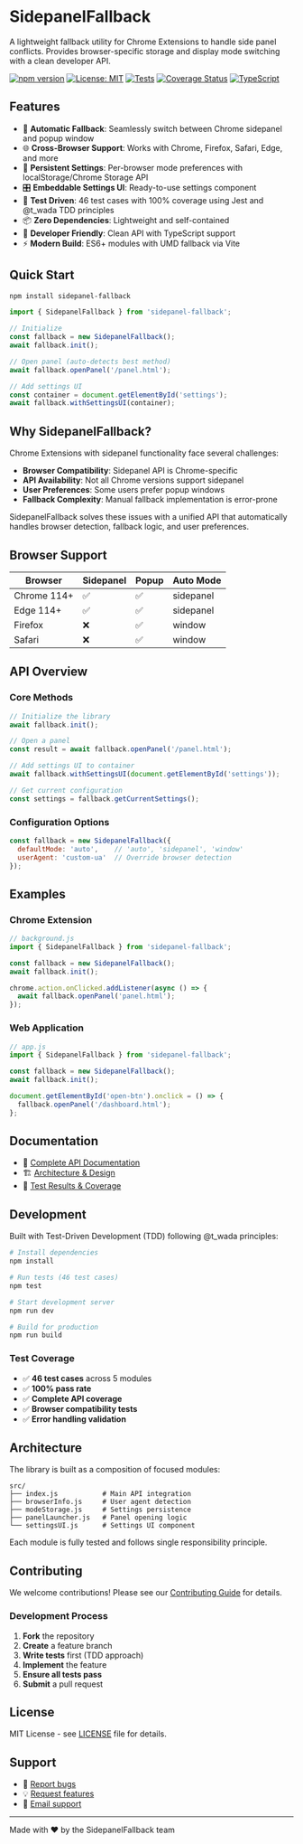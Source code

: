 # SidepanelFallback

A lightweight fallback utility for Chrome Extensions to handle side panel conflicts. Provides browser-specific storage and display mode switching with a clean developer API.

[![npm version](https://badge.fury.io/js/sidepanel-fallback.svg)](https://badge.fury.io/js/sidepanel-fallback)
[![License: MIT](https://img.shields.io/badge/License-MIT-yellow.svg)](https://opensource.org/licenses/MIT)
[![Tests](https://github.com/your-username/sidepanel-fallback/workflows/Tests/badge.svg)](https://github.com/your-username/sidepanel-fallback/actions)
[![Coverage Status](https://coveralls.io/repos/github/your-username/sidepanel-fallback/badge.svg?branch=main)](https://coveralls.io/github/your-username/sidepanel-fallback?branch=main)
[![TypeScript](https://img.shields.io/badge/%3C%2F%3E-TypeScript-%230074c1.svg)](http://www.typescriptlang.org/)

## Features

- 🚀 **Automatic Fallback**: Seamlessly switch between Chrome sidepanel and popup window
- 🌐 **Cross-Browser Support**: Works with Chrome, Firefox, Safari, Edge, and more
- 💾 **Persistent Settings**: Per-browser mode preferences with localStorage/Chrome Storage API
- 🎛️ **Embeddable Settings UI**: Ready-to-use settings component
- 🧪 **Test Driven**: 46 test cases with 100% coverage using Jest and @t_wada TDD principles
- 📦 **Zero Dependencies**: Lightweight and self-contained
- 🔧 **Developer Friendly**: Clean API with TypeScript support
- ⚡ **Modern Build**: ES6+ modules with UMD fallback via Vite

## Quick Start

```bash
npm install sidepanel-fallback
```

```javascript
import { SidepanelFallback } from 'sidepanel-fallback';

// Initialize
const fallback = new SidepanelFallback();
await fallback.init();

// Open panel (auto-detects best method)
await fallback.openPanel('/panel.html');

// Add settings UI
const container = document.getElementById('settings');
await fallback.withSettingsUI(container);
```

## Why SidepanelFallback?

Chrome Extensions with sidepanel functionality face several challenges:

- **Browser Compatibility**: Sidepanel API is Chrome-specific
- **API Availability**: Not all Chrome versions support sidepanel
- **User Preferences**: Some users prefer popup windows
- **Fallback Complexity**: Manual fallback implementation is error-prone

SidepanelFallback solves these issues with a unified API that automatically handles browser detection, fallback logic, and user preferences.

## Browser Support

| Browser | Sidepanel | Popup | Auto Mode |
|---------|-----------|-------|-----------|
| Chrome 114+ | ✅ | ✅ | sidepanel |
| Edge 114+ | ✅ | ✅ | sidepanel |
| Firefox | ❌ | ✅ | window |
| Safari | ❌ | ✅ | window |

## API Overview

### Core Methods

```javascript
// Initialize the library
await fallback.init();

// Open a panel
const result = await fallback.openPanel('/panel.html');

// Add settings UI to container
await fallback.withSettingsUI(document.getElementById('settings'));

// Get current configuration
const settings = fallback.getCurrentSettings();
```

### Configuration Options

```javascript
const fallback = new SidepanelFallback({
  defaultMode: 'auto',    // 'auto', 'sidepanel', 'window'
  userAgent: 'custom-ua'  // Override browser detection
});
```

## Examples

### Chrome Extension

```javascript
// background.js
import { SidepanelFallback } from 'sidepanel-fallback';

const fallback = new SidepanelFallback();
await fallback.init();

chrome.action.onClicked.addListener(async () => {
  await fallback.openPanel('panel.html');
});
```

### Web Application

```javascript
// app.js
import { SidepanelFallback } from 'sidepanel-fallback';

const fallback = new SidepanelFallback();
await fallback.init();

document.getElementById('open-btn').onclick = () => {
  fallback.openPanel('/dashboard.html');
};
```

## Documentation

- 📖 [Complete API Documentation](docs/usage.md)
- 🏗️ [Architecture & Design](docs/ai-notes.md)
- 🧪 [Test Results & Coverage](docs/testing.md)

## Development

Built with Test-Driven Development (TDD) following @t_wada principles:

```bash
# Install dependencies
npm install

# Run tests (46 test cases)
npm test

# Start development server
npm run dev

# Build for production
npm run build
```

### Test Coverage

- ✅ **46 test cases** across 5 modules
- ✅ **100% pass rate** 
- ✅ **Complete API coverage**
- ✅ **Browser compatibility tests**
- ✅ **Error handling validation**

## Architecture

The library is built as a composition of focused modules:

```
src/
├── index.js           # Main API integration
├── browserInfo.js     # User agent detection
├── modeStorage.js     # Settings persistence  
├── panelLauncher.js   # Panel opening logic
└── settingsUI.js      # Settings UI component
```

Each module is fully tested and follows single responsibility principle.

## Contributing

We welcome contributions! Please see our [Contributing Guide](CONTRIBUTING.md) for details.

### Development Process

1. **Fork** the repository
2. **Create** a feature branch
3. **Write tests** first (TDD approach)
4. **Implement** the feature
5. **Ensure all tests pass**
6. **Submit** a pull request

## License

MIT License - see [LICENSE](LICENSE) file for details.

## Support

- 🐛 [Report bugs](https://github.com/your-username/sidepanel-fallback/issues)
- 💡 [Request features](https://github.com/your-username/sidepanel-fallback/issues)
- 📧 [Email support](mailto:support@example.com)

---

Made with ❤️ by the SidepanelFallback team

